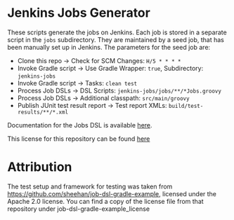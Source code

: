 # Jenkins Jobs Generator

These scripts generate the jobs on Jenkins. Each job is stored in a separate script in the `jobs` subdirectory. They are maintained by a seed job, that has been manually set up in Jenkins. The parameters for the seed job are:

* Clone this repo → Check for SCM Changes: `H/5 * * * *`
* Invoke Gradle script → Use Gradle Wrapper: `true`, Subdirectory: `jenkins-jobs`
* Invoke Gradle script → Tasks: `clean test`
* Process Job DSLs → DSL Scripts: `jenkins-jobs/jobs/**/*Jobs.groovy`
* Process Job DSLs → Additional classpath: `src/main/groovy`
* Publish JUnit test result report → Test report XMLs: `build/test-results/**/*.xml`

Documentation for the Jobs DSL is available [here](https://github.com/jenkinsci/job-dsl-plugin/wiki).

This license for this repository can be found [here](license.txt)

# Attribution

The test setup and framework for testing was taken from https://github.com/sheehan/job-dsl-gradle-example, licensed under the Apache 2.0 license. You can find a copy of the license file from that repository under job-dsl-gradle-example_license